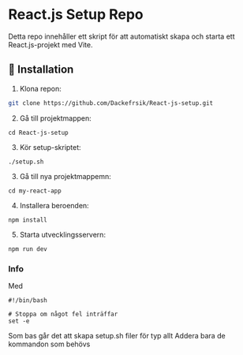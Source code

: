 # React.js Setup Repo

Detta repo innehåller ett skript för att automatiskt skapa och starta ett React.js-projekt med Vite.

## 🚀 Installation

1. Klona repon:
```sh
git clone https://github.com/Dackefrsik/React-js-setup.git
```

2. Gå till projektmappen:

```
cd React-js-setup
```
3. Kör setup-skriptet:

 ```
./setup.sh
```
3. Gå till nya projektmappemn: 

```
cd my-react-app
```

4. Installera beroenden:
```
npm install
```
5. Starta utvecklingsservern: 
```
npm run dev
```

### Info

Med 

```
#!/bin/bash

# Stoppa om något fel inträffar
set -e
```
Som bas går det att skapa setup.sh filer för typ allt
Addera bara de kommandon som behövs
